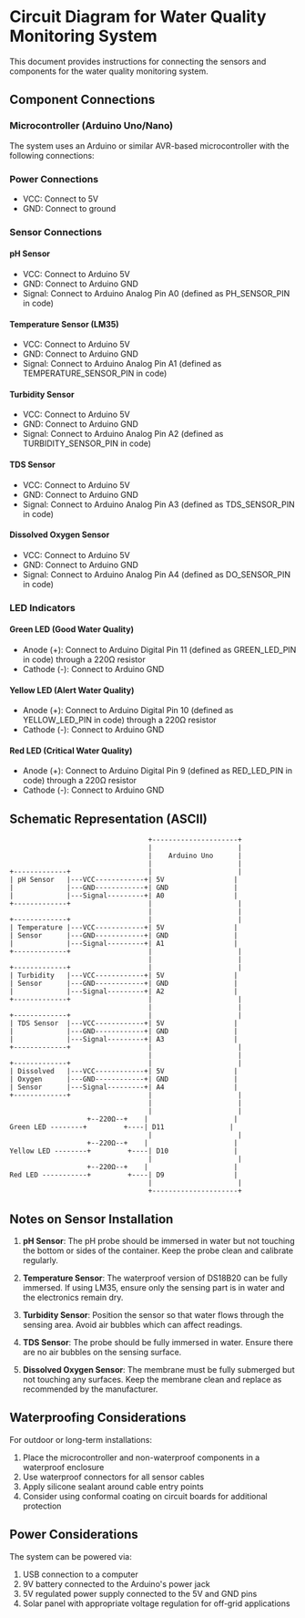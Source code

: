 # Circuit Diagram for Water Quality Monitoring System

This document provides instructions for connecting the sensors and components for the water quality monitoring system.

## Component Connections

### Microcontroller (Arduino Uno/Nano)

The system uses an Arduino or similar AVR-based microcontroller with the following connections:

### Power Connections
- VCC: Connect to 5V
- GND: Connect to ground

### Sensor Connections

#### pH Sensor
- VCC: Connect to Arduino 5V
- GND: Connect to Arduino GND
- Signal: Connect to Arduino Analog Pin A0 (defined as PH_SENSOR_PIN in code)

#### Temperature Sensor (LM35)
- VCC: Connect to Arduino 5V
- GND: Connect to Arduino GND
- Signal: Connect to Arduino Analog Pin A1 (defined as TEMPERATURE_SENSOR_PIN in code)

#### Turbidity Sensor
- VCC: Connect to Arduino 5V
- GND: Connect to Arduino GND
- Signal: Connect to Arduino Analog Pin A2 (defined as TURBIDITY_SENSOR_PIN in code)

#### TDS Sensor
- VCC: Connect to Arduino 5V
- GND: Connect to Arduino GND
- Signal: Connect to Arduino Analog Pin A3 (defined as TDS_SENSOR_PIN in code)

#### Dissolved Oxygen Sensor
- VCC: Connect to Arduino 5V
- GND: Connect to Arduino GND
- Signal: Connect to Arduino Analog Pin A4 (defined as DO_SENSOR_PIN in code)

### LED Indicators

#### Green LED (Good Water Quality)
- Anode (+): Connect to Arduino Digital Pin 11 (defined as GREEN_LED_PIN in code) through a 220Ω resistor
- Cathode (-): Connect to Arduino GND

#### Yellow LED (Alert Water Quality)
- Anode (+): Connect to Arduino Digital Pin 10 (defined as YELLOW_LED_PIN in code) through a 220Ω resistor
- Cathode (-): Connect to Arduino GND

#### Red LED (Critical Water Quality)
- Anode (+): Connect to Arduino Digital Pin 9 (defined as RED_LED_PIN in code) through a 220Ω resistor
- Cathode (-): Connect to Arduino GND

## Schematic Representation (ASCII)

```
                                  +---------------------+
                                  |                     |
                                  |    Arduino Uno      |
                                  |                     |
+-------------+                   |                     |
| pH Sensor   |---VCC------------+| 5V                 |
|             |---GND------------+| GND                |
|             |---Signal---------+| A0                 |
+-------------+                   |                     |
                                  |                     |
+-------------+                   |                     |
| Temperature |---VCC------------+| 5V                 |
| Sensor      |---GND------------+| GND                |
|             |---Signal---------+| A1                 |
+-------------+                   |                     |
                                  |                     |
+-------------+                   |                     |
| Turbidity   |---VCC------------+| 5V                 |
| Sensor      |---GND------------+| GND                |
|             |---Signal---------+| A2                 |
+-------------+                   |                     |
                                  |                     |
+-------------+                   |                     |
| TDS Sensor  |---VCC------------+| 5V                 |
|             |---GND------------+| GND                |
|             |---Signal---------+| A3                 |
+-------------+                   |                     |
                                  |                     |
+-------------+                   |                     |
| Dissolved   |---VCC------------+| 5V                 |
| Oxygen      |---GND------------+| GND                |
| Sensor      |---Signal---------+| A4                 |
+-------------+                   |                     |
                                  |                     |
                                  |                     |
                   +--220Ω--+    |                     |
Green LED --------+         +----| D11                |
                                  |                     |
                   +--220Ω--+    |                     |
Yellow LED --------+         +----| D10                |
                                  |                     |
                   +--220Ω--+    |                     |
Red LED -----------+         +----| D9                 |
                                  |                     |
                                  +---------------------+
```

## Notes on Sensor Installation

1. **pH Sensor**: The pH probe should be immersed in water but not touching the bottom or sides of the container. Keep the probe clean and calibrate regularly.

2. **Temperature Sensor**: The waterproof version of DS18B20 can be fully immersed. If using LM35, ensure only the sensing part is in water and the electronics remain dry.

3. **Turbidity Sensor**: Position the sensor so that water flows through the sensing area. Avoid air bubbles which can affect readings.

4. **TDS Sensor**: The probe should be fully immersed in water. Ensure there are no air bubbles on the sensing surface.

5. **Dissolved Oxygen Sensor**: The membrane must be fully submerged but not touching any surfaces. Keep the membrane clean and replace as recommended by the manufacturer.

## Waterproofing Considerations

For outdoor or long-term installations:

1. Place the microcontroller and non-waterproof components in a waterproof enclosure
2. Use waterproof connectors for all sensor cables
3. Apply silicone sealant around cable entry points
4. Consider using conformal coating on circuit boards for additional protection

## Power Considerations

The system can be powered via:

1. USB connection to a computer
2. 9V battery connected to the Arduino's power jack
3. 5V regulated power supply connected to the 5V and GND pins
4. Solar panel with appropriate voltage regulation for off-grid applications 